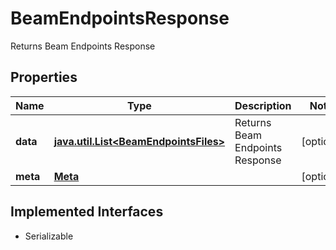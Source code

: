 

# BeamEndpointsResponse

Returns Beam Endpoints Response

## Properties

Name | Type | Description | Notes
------------ | ------------- | ------------- | -------------
**data** | [**java.util.List&lt;BeamEndpointsFiles&gt;**](BeamEndpointsFiles.md) | Returns Beam Endpoints Response |  [optional]
**meta** | [**Meta**](Meta.md) |  |  [optional]


## Implemented Interfaces

* Serializable


